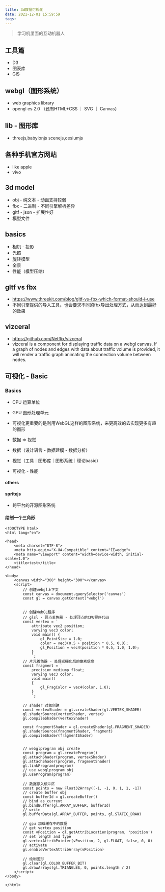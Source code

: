 ```yaml
---
title: 3d数据可视化
date: 2021-12-01 15:59:59
tags:
---
```

> 学习机里面的互动机器人

## 工具篇
- D3
- 图表库
- GIS

## webgl（图形系统）
- web graphics library
- opengl es 2.0
（还有HTML+CSS ｜ SVG ｜ Canvas）
## lib - 图形库
- threejs,babylonjs scenejs,cesiumjs

## 各种手机官方网站
- like apple
- vivo

## 3d model
- obj - 纯文本 - 动画支持较弱
- fbx - 二进制 - 不同引擎解析差异
- gltf - json - 扩展性好
- 模型文件


## basics
- 相机 - 投影
- 光照
- 旋转模型
- 全景
- 性能（模型压缩）

## gltf vs fbx
- https://www.threekit.com/blog/gltf-vs-fbx-which-format-should-i-use
- 不同引擎提供的导入工具，也会要求不同的fbx导出处理方式，从而达到最好的效果


## vizceral
- https://github.com/Netflix/vizceral
- vizceral is a component for displaying traffic data on a webgl canvas. If a graph of nodes and edges with data about traffic volume is provided, it will render a traffic graph animating the connection volume between nodes.


## 可视化 - Basic
### Basics
- CPU 运算单位
- GPU 图形处理单元
- 可视化更重要的是利用WebGL这样的图形系统，来更高效的去实现更多有趣的图形

- 数据 => 视觉
- 数据（设计语言 - 数据建模 - 数据分析）
- 视觉（工具｜图形库｜图形系统｜理论basic）
- 可视化 - 性能


#### others
#### spritejs
- 跨平台的开源图形系统


#### 绘制一个三角形
```
<!DOCTYPE html>
<html lang="en">

<head>
    <meta charset="UTF-8">
    <meta http-equiv="X-UA-Compatible" content="IE=edge">
    <meta name="viewport" content="width=device-width, initial-scale=1.0">
    <title>test</title>
</head>

<body>
    <canvas width="300" height="300"></canvas>
    <script>
        // 创建webgl上下文
        const canvas = document.querySelector('canvas')
        const gl = canvas.getContext('webgl')


        // 创建WebGL程序
        // glsl - 顶点着色器 - 处理顶点的CPU程序代码
        const vertex = `
            attribute vec2 position;
            varying vec3 color;
            void main() {
                gl_PointSize = 1.0;
                color = vec3(0.5 + position * 0.5, 0.0);
                gl_Position = vec4(position * 0.5, 1.0, 1.0);
            }
            `;
        // 片元着色器 - 处理光栅化后的像素信息
        const fragment = `
            precision mediump float;
            varying vec3 color;
            void main() 
            {
                gl_FragColor = vec4(color, 1.0);
            }
            `;

        // shader 对象创建
        const vertexShader = gl.createShader(gl.VERTEX_SHADER)
        gl.shaderSource(vertexShader, vertex)
        gl.compileShader(vertexShader)

        const fragmentShader = gl.createShader(gl.FRAGMENT_SHADER)
        gl.shaderSource(fragmentShader, fragment)
        gl.compileShader(fragmentShader)


        // webglprogram obj create
        const program = gl.createProgram()
        gl.attachShader(program, vertexShader)
        gl.attachShader(program, fragmentShader)
        gl.linkProgram(program)
        // use webglprogram obj
        gl.useProgram(program)

        // 数据存入缓冲区
        const points = new Float32Array([-1, -1, 0, 1, 1, -1])
        // create buffer obj
        const bufferId = gl.createBuffer()
        // bind as current
        gl.bindBuffer(gl.ARRAY_BUFFER, bufferId)
        // write
        gl.bufferData(gl.ARRAY_BUFFER, points, gl.STATIC_DRAW)

        // gpu 加载缓存中的数据
        // get vertex position
        const vPosition = gl.getAttribLocation(program, 'position')
        // set length and type
        gl.vertexAttribPointer(vPosition, 2, gl.FLOAT, false, 0, 0)
        // activate
        gl.enableVertexAttribArray(vPosition)

        // 绘制图形
        gl.clear(gl.COLOR_BUFFER_BIT)
        gl.drawArrays(gl.TRIANGLES, 0, points.length / 2)
    </script>
</body>

</html>
```